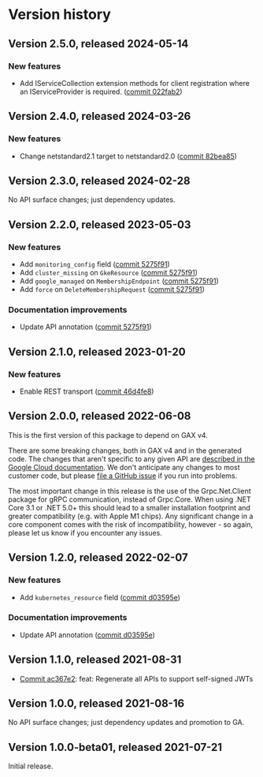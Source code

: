# Version history

## Version 2.5.0, released 2024-05-14

### New features

- Add IServiceCollection extension methods for client registration where an IServiceProvider is required. ([commit 022fab2](https://github.com/googleapis/google-cloud-dotnet/commit/022fab203f28fb9c608972af7f8b83f571ae5694))

## Version 2.4.0, released 2024-03-26

### New features

- Change netstandard2.1 target to netstandard2.0 ([commit 82bea85](https://github.com/googleapis/google-cloud-dotnet/commit/82bea850661975b9750ac30753528cc9d2e05240))

## Version 2.3.0, released 2024-02-28

No API surface changes; just dependency updates.

## Version 2.2.0, released 2023-05-03

### New features

- Add `monitoring_config` field ([commit 5275f91](https://github.com/googleapis/google-cloud-dotnet/commit/5275f910d8883e94a433e696e1c667c6faa3582b))
- Add `cluster_missing` on `GkeResource` ([commit 5275f91](https://github.com/googleapis/google-cloud-dotnet/commit/5275f910d8883e94a433e696e1c667c6faa3582b))
- Add `google_managed` on `MembershipEndpoint` ([commit 5275f91](https://github.com/googleapis/google-cloud-dotnet/commit/5275f910d8883e94a433e696e1c667c6faa3582b))
- Add `force` on `DeleteMembershipRequest` ([commit 5275f91](https://github.com/googleapis/google-cloud-dotnet/commit/5275f910d8883e94a433e696e1c667c6faa3582b))

### Documentation improvements

- Update API annotation ([commit 5275f91](https://github.com/googleapis/google-cloud-dotnet/commit/5275f910d8883e94a433e696e1c667c6faa3582b))

## Version 2.1.0, released 2023-01-20

### New features

- Enable REST transport ([commit 46d4fe8](https://github.com/googleapis/google-cloud-dotnet/commit/46d4fe8461ac30e7666600e44e7bd16228768621))

## Version 2.0.0, released 2022-06-08

This is the first version of this package to depend on GAX v4.

There are some breaking changes, both in GAX v4 and in the generated
code. The changes that aren't specific to any given API are [described in the Google Cloud
documentation](https://cloud.google.com/dotnet/docs/reference/help/breaking-gax4).
We don't anticipate any changes to most customer code, but please [file a
GitHub issue](https://github.com/googleapis/google-cloud-dotnet/issues/new/choose)
if you run into problems.

The most important change in this release is the use of the Grpc.Net.Client package
for gRPC communication, instead of Grpc.Core. When using .NET Core 3.1 or .NET 5.0+
this should lead to a smaller installation footprint and greater compatibility (e.g.
with Apple M1 chips). Any significant change in a core component comes with the risk
of incompatibility, however - so again, please let us know if you encounter any
issues.


## Version 1.2.0, released 2022-02-07

### New features

- Add `kubernetes_resource` field ([commit d03595e](https://github.com/googleapis/google-cloud-dotnet/commit/d03595ea86e200b93c35f761a358cbf6346ebbe2))

### Documentation improvements

- Update API annotation ([commit d03595e](https://github.com/googleapis/google-cloud-dotnet/commit/d03595ea86e200b93c35f761a358cbf6346ebbe2))

## Version 1.1.0, released 2021-08-31

- [Commit ac367e2](https://github.com/googleapis/google-cloud-dotnet/commit/ac367e2): feat: Regenerate all APIs to support self-signed JWTs

## Version 1.0.0, released 2021-08-16

No API surface changes; just dependency updates and promotion to GA.

## Version 1.0.0-beta01, released 2021-07-21

Initial release.

